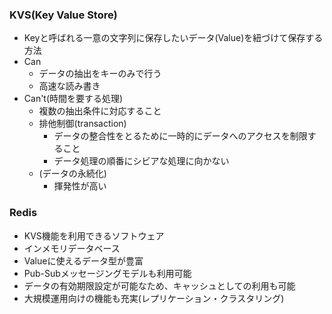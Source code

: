 ### KVS(Key Value Store)
- Keyと呼ばれる一意の文字列に保存したいデータ(Value)を紐づけて保存する方法
- Can
  - データの抽出をキーのみで行う
  - 高速な読み書き
- Can't(時間を要する処理)
  - 複数の抽出条件に対応すること
  - 排他制御(transaction)
    - データの整合性をとるために一時的にデータへのアクセスを制限すること
    - データ処理の順番にシビアな処理に向かない
  - (データの永続化)
    - 揮発性が高い

### Redis
- KVS機能を利用できるソフトウェア
- インメモリデータベース
- Valueに使えるデータ型が豊富
- Pub-Subメッセージングモデルも利用可能
- データの有効期限設定が可能なため、キャッシュとしての利用も可能
- 大規模運用向けの機能も充実(レプリケーション・クラスタリング)
